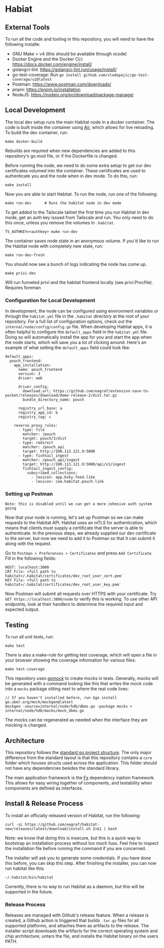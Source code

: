 # Habiat

## External Tools
To run all the code and tooling in this repository, you will need to have the following installe:
* GNU Make > v4 (this should be available through xcode)
* Docker Engine and the Docker CLI: https://docs.docker.com/engine/install/
* golangci-lint: https://golangci-lint.run/usage/install/
* go-test-coverage: Run `go install github.com/vladopajic/go-test-coverage/v2@latest`
* Postman: https://www.postman.com/downloads/
* pnpm: https://pnpm.io/installation
* NodeJS: https://nodejs.org/en/download/package-manager

## Local Development
The local dev setup runs the main Habitat node in a docker container. The code is built inside the container using [Air](https://github.com/cosmtrek/air), which allows for live reloading. To build the dev container, run:
```
make docker-build
```
Rebuilds are required when new dependencies are added to this repository's go.mod file, or if the Dockerfile is changed.

Before running the node, we need to do some extra setup to get our dev certificates volumed into the container. These 
certificates are used to authenticate you and the node when in dev mode. To do this, run:
```
make install
```

Now you are able to start Habitat. To run the node, run one of the following:
```
make run-dev      # Runs the habitat node in dev mode
```
To get added to the Tailscale tailnet the first time you run Habitat in dev mode, get an auth key issued from Tailscale and run. You only need to do this once, unless you remove the volumes in `.habitat`.
```
TS_AUTHKEY=<authkey> make run-dev
```
The container saves node state in an anonymous volume. If you'd like to run the Habitat node with completely new state, run:
```
make run-dev-fresh
```
You should now see a bunch of logs indicating the node has come up.

```
make privi-dev
```
Will run funneled privi and the habitat frontend locally (see privi.Procfile). Requires foreman

### Configuration for Local Development
In development, the node can be configured using environment variables or through the `habitat.yml` file in the `.habitat` directory at the root of your repository. For a full list of configuration options, check out the `internal/node/config/config.go` file. When developing Habitat apps, it is often helpful to configure the `default_apps` field in the `habitat.yml` file. Doing so will automatically install the app for you and start the app when the node starts, which will save you a lot of clicking around. Here's an example of what setting the `default_apps` field could look like:

```
default_apps:
  pouch_frontend:
    app_installation:
      name: pouch_frontend
      version: 3
      driver: web

      driver_config:
        download_url: https://github.com/eagraf/extension-save-to-pocket/releases/download/demo-release-2/dist.tar.gz
        bundle_directory_name: pouch

      registry_url_base: a
      registry_app_id: b
      registry_tag: c

    reverse_proxy_rules:
      - type: file
        matcher: /pouch
        target: pouch/3/dist
      - type: redirect
        matcher: /pouch_api
        target: http://100.113.121.9:5000
      - type: fishtail_ingest
        matcher: /pouch_api/ingest
        target: http://100.113.121.9:5000/api/v1/ingest
        fishtail_ingest_config:
          subscribed_collections:
            - lexicon: app.bsky.feed.like
            - lexicon: com.habitat.pouch.link
```

### Setting up Postman
```
Note: this is disabled until we can get a more cohesive auth system going
```

Now that your node is running, let's set up Postman so we can make requests to the Habitat API. Habitat uses an mTLS for authentication, which means that clients must supply a certificate that the server is able to authenticate. In the previous steps, we already supplied our dev certificate to the server, but now we need to add it to Postman so that it can submit it along with the request.

Go to `Postman > Preferences > Certificates` and press `Add Certificate`. Fill in the following fields:
```
HOST: localhost:3000
CRT File: <full path to habitat>/.habitat/certificates/dev_root_user_cert.pem`
KEY File: <full path to habitat>/.habitat/certificates/dev_root_user_key.pem`
```
Now Postman will submit all requests over HTTPS with your certificate. Try `GET https://localhost:3000/node` to verify this is working. To use other API endpoints, look at their handlers to determine the required input and expected output.

## Testing
To run all unit tests, run:
```
make test
```
There is also a make-rule for getting test coverage, which will open a file in your browser showing the coverage information for various files:
```
make test-coverage
```
This repository uses [gomock](https://github.com/uber-go/mock) to create mocks in tests. Generally, mocks will be generated with a command looking like this that writes the mock code into a `mocks` package sitting next to where the real code lives:
```
// If you haven't installed before, run $go install go.uber.org/mock/mockgen@latest
mockgen -source=internal/node/hdb/dbms.go -package mocks > internal/node/hdb/mocks/mock_dbms.go
```
The mocks can be regenerated as needed when the interface they are mocking is changed. 


## Architecture
This repository follows the [standard go project structure](https://github.com/golang-standards/project-layout). The only major difference from the standard layout is that this repository contains a `core` folder which houses structs used across the application. This folder should not have any dependencies besides the standard library.


 The main application framework is the [Fx](https://uber-go.github.io/fx/) dependency injetion framework. This allows for easy wiring together of components, and testability when components are defined as interfaces. 


## Install & Release Process
To install an officially released version of Habitat, run the following:
```
curl -sL https://github.com/eagraf/habitat-new/releases/latest/download/install.sh 2>&1 | bash
```
Note: we know that doing this is insecure, but this is a quick way to bootstrap an installation process without too much fuss. Feel free to inspect the installation file before running the command if you are concerned.

The installer will ask you to generate some credentials. If you have done this before, you can skip this step. After finishing the installer, you can now run habitat like this:
```
~/.habitat/bin/habitat
```

Currently, there is no way to run Habitat as a daemon, but this will be supported in the future.

### Release Process
Releases are managed with Github's release feature. When a release is created, a Github action is triggered that builds `.tar.gz` files for all supported platforms, and attaches them as artifacts to the release. The installer script downloads the artifacts for the correct operating system and chip architecture, untars the file, and installs the Habitat binary on the users PATH.
